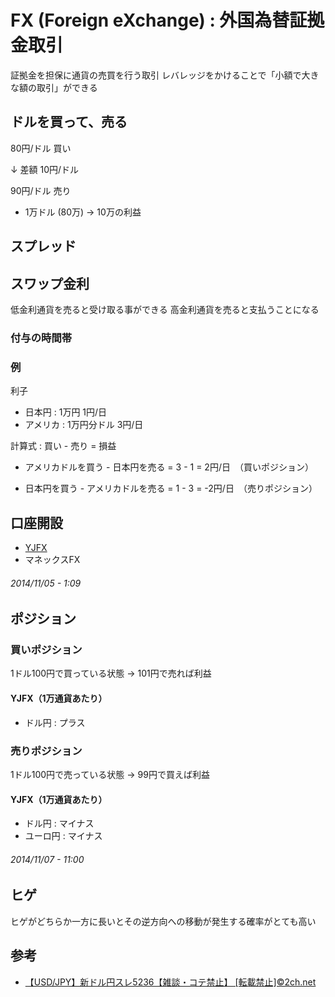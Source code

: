 # FX (Foreign eXchange) : 外国為替証拠金取引

証拠金を担保に通貨の売買を行う取引
レバレッジをかけることで「小額で大きな額の取引」ができる

## ドルを買って、売る

80円/ドル 買い

↓ 差額 10円/ドル

90円/ドル 売り

- 1万ドル (80万) -> 10万の利益

## スプレッド

## スワップ金利

低金利通貨を売ると受け取る事ができる
高金利通貨を売ると支払うことになる

### 付与の時間帯

### 例

利子
- 日本円 : 1万円 1円/日
- アメリカ : 1万円分ドル 3円/日

計算式 :
買い - 売り = 損益

- アメリカドルを買う - 日本円を売る = 3 - 1 = 2円/日　（買いポジション）

- 日本円を買う - アメリカドルを売る = 1 - 3 = -2円/日　（売りポジション）

## 口座開設

- <a href="./YJFX.html">YJFX</a>
- マネックスFX

###### *2014/11/05 - 1:09*

## ポジション

### 買いポジション

1ドル100円で買っている状態 -> 101円で売れば利益

#### YJFX（1万通貨あたり）

- ドル円 : プラス

### 売りポジション

1ドル100円で売っている状態 -> 99円で買えば利益

#### YJFX（1万通貨あたり）

- ドル円 : マイナス
- ユーロ円 : マイナス

###### *2014/11/07 - 11:00*

## ヒゲ

ヒゲがどちらか一方に長いとその逆方向への移動が発生する確率がとても高い

## 参考

- [【USD/JPY】新ドル円スレ5236【雑談・コテ禁止】 [転載禁止]©2ch.net](http://hayabusa3.2ch.net/test/read.cgi/livemarket2/1419002865/757)
